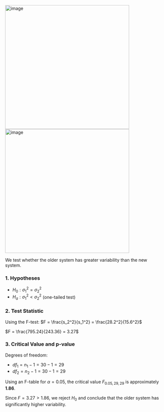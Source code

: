 <img width="400" alt="image" src="https://github.com/user-attachments/assets/3548fca4-e225-4ed3-8ca0-c5ee4ce011e4" />
<br>
<img width="400" alt="image" src="https://github.com/user-attachments/assets/75f263ec-8cfb-437e-9390-3e34bd7ee90f" />

We test whether the older system has greater variability than the new system.

### **1. Hypotheses**
- $H_0: \sigma_1^2 = \sigma_2^2$
- $H_a: \sigma_1^2 < \sigma_2^2$ (one-tailed test)

### **2. Test Statistic**
Using the F-test:
$F = \frac{s_2^2}{s_1^2} = \frac{28.2^2}{15.6^2}$

$F = \frac{795.24}{243.36} = 3.27$

### **3. Critical Value and p-value**
Degrees of freedom:
- $df_1 = n_1 - 1 = 30 - 1 = 29$
- $df_2 = n_2 - 1 = 30 - 1 = 29$

Using an F-table for $\alpha = 0.05$, the critical value $F_{0.05,29,29}$ is approximately **1.86**.

Since $F = 3.27 > 1.86$, we reject $H_0$ and conclude that the older system has significantly higher variability.
